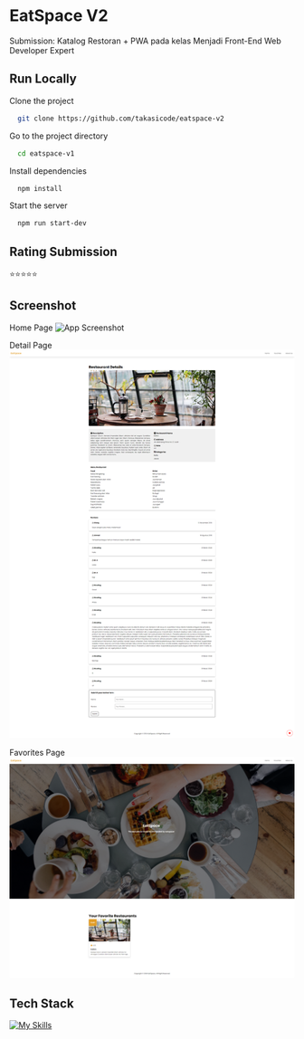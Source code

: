 # EatSpace V2
Submission: Katalog Restoran + PWA pada kelas Menjadi Front-End Web Developer Expert

## Run Locally
Clone the project
```bash
  git clone https://github.com/takasicode/eatspace-v2
```

Go to the project directory
```bash
  cd eatspace-v1
```

Install dependencies
```bash
  npm install
```

Start the server
```bash
  npm run start-dev
```

## Rating Submission
⭐⭐⭐⭐⭐

## Screenshot
Home Page
![App Screenshot](./src/public/images/screenshot/screencapture-home.png)

Detail Page
![App Screenshot](./src/public/images/screenshot/screencapture-detail.png)

Favorites Page
![App Screenshot](./src/public/images/screenshot/screencapture-favorites.png)

## Tech Stack
[![My Skills](https://skillicons.dev/icons?i=html,sass,js,nodejs,npm,webpack)](https://github.com/takasicode/eatspace-v1)
